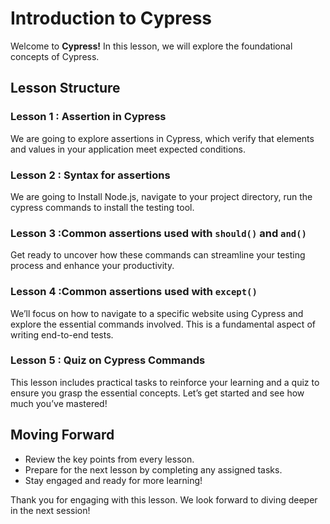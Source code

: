 # Introduction to Cypress

Welcome to **Cypress!** In this lesson, we will explore the foundational concepts of Cypress.

## Lesson Structure

### Lesson 1 : Assertion in Cypress
We are going to explore assertions in Cypress, which verify that elements and values in your application meet expected conditions.

### Lesson 2 : Syntax for assertions 

We are going to Install Node.js, navigate to your project directory, run the cypress commands to install the testing tool.

### Lesson 3 :Common assertions used with `should()` and `and()` 

Get ready to uncover how these commands can streamline your testing process and enhance your productivity.

### Lesson 4 :Common assertions used with `except()`

We’ll focus on how to navigate to a specific website using Cypress and explore the essential commands involved. This is a fundamental aspect of writing end-to-end tests.

### Lesson 5 : Quiz on Cypress Commands

This lesson includes practical tasks to reinforce your learning and a quiz to ensure you grasp the essential concepts. Let’s get started and see how much you’ve mastered!

## Moving Forward

-   Review the key points from every lesson.
-   Prepare for the next lesson by completing any assigned tasks.
-   Stay engaged and ready for more learning!

Thank you for engaging with this lesson. We look forward to diving deeper in the next session!




<!--stackedit_data:
eyJoaXN0b3J5IjpbOTY4MzY2OTkzLC0xMDExMzQ4NTA5LC0xMT
M5NDA3NTY1LC0xOTY2Mjk2ODcsLTg1NTI3NzQyLC0xOTEyNDQx
MzgyXX0=
-->